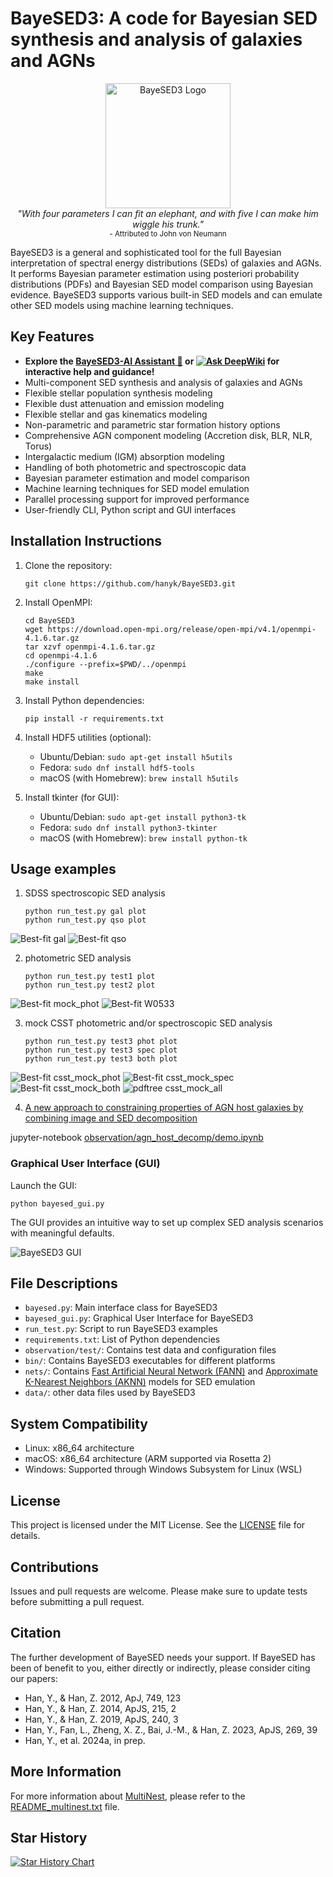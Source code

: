 # BayeSED3: A code for Bayesian SED synthesis and analysis of galaxies and AGNs

<p align="center">
  <img src="BayeSED3.jpg" alt="BayeSED3 Logo" width="200"/>
  <br>
  <em>"With four parameters I can fit an elephant, and with five I can make him wiggle his trunk."</em>
  <br>
  <small>- Attributed to John von Neumann</small>
</p>

BayeSED3 is a general and sophisticated tool for the full Bayesian interpretation of spectral energy distributions (SEDs) of galaxies and AGNs. It performs Bayesian parameter estimation using posteriori probability distributions (PDFs) and Bayesian SED model comparison using Bayesian evidence. BayeSED3 supports various built-in SED models and can emulate other SED models using machine learning techniques.

## Key Features

- **Explore the [BayeSED3-AI Assistant 🚀](https://udify.app/chat/Gmni8M7sHDKWG67F) or [![Ask DeepWiki](https://deepwiki.com/badge.svg)](https://deepwiki.com/hanyk/BayeSED3) for interactive help and guidance!**
- Multi-component SED synthesis and analysis of galaxies and AGNs
- Flexible stellar population synthesis modeling
- Flexible dust attenuation and emission modeling
- Flexible stellar and gas kinematics modeling
- Non-parametric and parametric star formation history options
- Comprehensive AGN component modeling (Accretion disk, BLR, NLR, Torus)
- Intergalactic medium (IGM) absorption modeling
- Handling of both photometric and spectroscopic data
- Bayesian parameter estimation and model comparison
- Machine learning techniques for SED model emulation
- Parallel processing support for improved performance
- User-friendly CLI, Python script and GUI interfaces

## Installation Instructions

1. Clone the repository:
   ```
   git clone https://github.com/hanyk/BayeSED3.git
   ```

2. Install OpenMPI:
   ```
   cd BayeSED3
   wget https://download.open-mpi.org/release/open-mpi/v4.1/openmpi-4.1.6.tar.gz
   tar xzvf openmpi-4.1.6.tar.gz
   cd openmpi-4.1.6
   ./configure --prefix=$PWD/../openmpi
   make
   make install
   ```

3. Install Python dependencies:
   ```
   pip install -r requirements.txt
   ```

4. Install HDF5 utilities (optional):
   - Ubuntu/Debian: `sudo apt-get install h5utils`
   - Fedora: `sudo dnf install hdf5-tools`
   - macOS (with Homebrew): `brew install h5utils`

5. Install tkinter (for GUI):
   - Ubuntu/Debian: `sudo apt-get install python3-tk`
   - Fedora: `sudo dnf install python3-tkinter`
   - macOS (with Homebrew): `brew install python-tk`

## Usage examples

1. SDSS spectroscopic SED analysis
   ```
   python run_test.py gal plot
   python run_test.py qso plot
   ```
![Best-fit gal](output/gal/spec-0285-51930-0184_GALAXY_STARFORMING/0Stellar+Nebular_2dal8_10_sys_err0_bestfit.fits.png)
![Best-fit qso](output/qso/spec-2091-53447-0584_QSO_BROADLINE/0Stellar+Nebular_2dal8_10_1bbb_2dal7_15_2BLR_kin_eml3_13_3FeII_kin_con2_6_4NLR_kin_eml2_13_sys_err0_bestfit.fits.png)

2. photometric SED analysis
   ```
   python run_test.py test1 plot
   python run_test.py test2 plot
   ```
![Best-fit mock_phot](test1/test_inoise1/0/0csp_sfh200_bc2003_lr_BaSeL_chab_i0000_2dal8_10_z_CSST_bestfit.fits.png)
![Best-fit W0533](test2/W0533_ALMA/W0533/0csp_sfh200_bc2003_lr_BaSeL_chab_i0000_2dal7_10_1gb_8_2clumpy201410tor_1_bestfit.fits.png)

3. mock CSST photometric and/or spectroscopic SED analysis
   ```
   python run_test.py test3 phot plot
   python run_test.py test3 spec plot
   python run_test.py test3 both plot
   ```
![Best-fit csst_mock_phot](test3/seedcat2_0_STARFORMING_inoise2/8144596/0csp_sfh201_bc2003_hr_stelib_chab_neb_300r_i0100_rdf0_2dal8_10_z_phot_bestfit.fits.png)
![Best-fit csst_mock_spec](test3/seedcat2_0_STARFORMING_inoise2/8144596/0csp_sfh201_bc2003_hr_stelib_chab_neb_300r_i0100_rdf0_2dal8_10_z_spec_bestfit.fits.png)
![Best-fit csst_mock_both](test3/seedcat2_0_STARFORMING_inoise2/8144596/0csp_sfh201_bc2003_hr_stelib_chab_neb_300r_i0100_rdf0_2dal8_10_z_both_bestfit.fits.png)
![pdftree csst_mock_all](test3/seedcat2_0_STARFORMING_inoise2/8144596/pdftree.png)

4. [ A new approach to constraining properties of AGN host galaxies by combining image and SED decomposition](https://ui.adsabs.harvard.edu/abs/2024arXiv241005857Y/abstract)

jupyter-notebook [observation/agn_host_decomp/demo.ipynb](observation/agn_host_decomp/demo.ipynb)

### Graphical User Interface (GUI)

Launch the GUI:
```
python bayesed_gui.py
```
The GUI provides an intuitive way to set up complex SED analysis scenarios with meaningful defaults.

![BayeSED3 GUI](BayeSED3_GUI.png)

## File Descriptions

- `bayesed.py`: Main interface class for BayeSED3
- `bayesed_gui.py`: Graphical User Interface for BayeSED3
- `run_test.py`: Script to run BayeSED3 examples
- `requirements.txt`: List of Python dependencies
- `observation/test/`: Contains test data and configuration files
- `bin/`: Contains BayeSED3 executables for different platforms
- `nets/`: Contains [Fast Artificial Neural Network (FANN)](https://github.com/libfann/fann) and [Approximate K-Nearest Neighbors (AKNN)](http://www.cs.umd.edu/~mount/ANN/) models for SED emulation
- `data/`: other data files used by BayeSED3

## System Compatibility

- Linux: x86_64 architecture
- macOS: x86_64 architecture (ARM supported via Rosetta 2)
- Windows: Supported through Windows Subsystem for Linux (WSL)

## License

This project is licensed under the MIT License. See the [LICENSE](LICENSE) file for details.

## Contributions

Issues and pull requests are welcome. Please make sure to update tests before submitting a pull request.

## Citation

The further development of BayeSED needs your support. If BayeSED has been of benefit to you, either directly or indirectly, please consider citing our papers:
- Han, Y., & Han, Z. 2012, ApJ, 749, 123
- Han, Y., & Han, Z. 2014, ApJS, 215, 2
- Han, Y., & Han, Z. 2019, ApJS, 240, 3
- Han, Y., Fan, L., Zheng, X. Z., Bai, J.-M., & Han, Z. 2023, ApJS, 269, 39
- Han, Y., et al. 2024a, in prep.

## More Information

For more information about [MultiNest](https://github.com/farhanferoz/MultiNest), please refer to the [README_multinest.txt](README_multinest.txt) file.

## Star History

[![Star History Chart](https://api.star-history.com/svg?repos=hanyk/BayeSED3&type=Date)](https://star-history.com/#hanyk/BayeSED3&Date)
